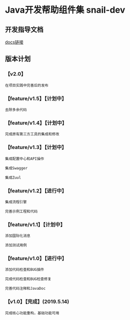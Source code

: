 # Java开发帮助组件集 snail-dev

## 开发指导文档

[docs链接](https://tomsnail.github.io/snail-dev/)

## 版本计划

### 【v2.0】

    在项目实践中完善后的发布
    
### 【feature/v1.5】【计划中】

    去除多余代码

### 【feature/v1.4】【计划中】

    完成原有第三方工具的集成和修改

### 【feature/v1.3】【计划中】

    集成配置中心和API操作
    
    集成Swagger
    
    集成Zuul

### 【feature/v1.2】【进行中】

    集成流程引擎
    
    完善示例工程和代码

### 【feature/v1.1】【计划中】
    
    添加国际化消息
    
    添加测试用例

### 【feature/v1.0】【进行中】

    添加代码检查和BUG插件

    完成代码检查和BUG检查修复
    
    完善代码注释和JavaDoc

### 【v1.0】【完成】(2019.5.14)
    
    完成核心功能重构，基础功能可用








